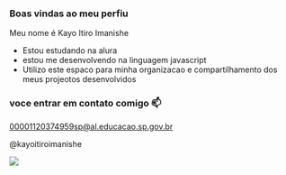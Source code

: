 ### Boas vindas ao meu perfiu 

Meu nome é Kayo Itiro Imanishe

- Estou estudando na alura
- estou me desenvolvendo na linguagem javascript
- Utilizo este espaco para minha organizacao e compartilhamento dos meus projeotos desenvolvidos

 ### voce entrar em contato comigo 📫

 00001120374959sp@al.educacao.sp.gov.br

 @kayoitiroimanishe

![](https://media1.tenor.com/m/9oTfd8We_7kAAAAC/son-goku-goku.gif)
